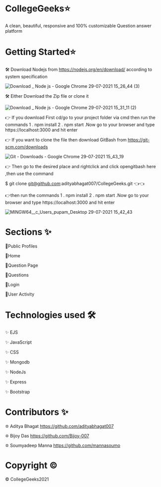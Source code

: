 # CollegeGeeks⭐
A clean, beautiful, responsive and 100% customizable Question answer platform

# Getting Started⭐
🛠️ Download Nodejs from https://nodejs.org/en/download/ according to system specification

![Download _ Node js - Google Chrome 29-07-2021 15_26_44 (3)](https://user-images.githubusercontent.com/75923589/127473821-f43f6a70-101f-4832-8b75-34bc78022518.png)


🛠️ Either Download the Zip file or clone it 

![Download _ Node js - Google Chrome 29-07-2021 15_31_11 (2)](https://user-images.githubusercontent.com/75923589/127473086-04b44aa5-5507-440e-97ad-4c682eeaf7f0.png)

👉 If you download First cd/go to your project folder via cmd then run the commands 1 . npm install 2 . npm start .Now go to your browser and type https://localhost:3000 and hit enter

👉 If you want to clone the file then download GitBash from https://git-scm.com/downloads

![Git - Downloads - Google Chrome 29-07-2021 15_43_19](https://user-images.githubusercontent.com/75923589/127474857-c8fdf6b4-488a-439d-b674-48c650f94c16.png)

👉 Then go to the desired place and rightclick and click opengitbash here ,then use the command    

$ git clone git@github.com:adityabhagat007/CollegeGeeks.git  👈👈

👉then run the commands 1 . npm install 2 . npm start .Now go to your browser and type https://localhost:3000 and hit enter

![MINGW64__c_Users_pupam_Desktop 29-07-2021 15_42_43](https://user-images.githubusercontent.com/75923589/127475276-50d9444f-1fa7-46d8-896a-067d87da2f80.png)



# Sections ✨
🌠Public Profiles   

🌠Home   

🌠Question Page   

🌠Questions   

🌠Login  

🌠User Activity  



# Technologies used 🛠️
✨ EJS
 
✨ JavaScript
 
✨ CSS

✨ Mongodb

✨ NodeJs

✨ Express

✨ Bootstrap



# Contributors ✨
✡ Aditya Bhagat https://github.com/adityabhagat007

✡ Bijoy Das https://github.com/Bijoy-007

✡ Soumyadeep Manna https://github.com/mannasoumo



# Copyright  ©

© CollegeGeeks2021

